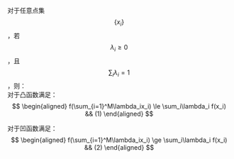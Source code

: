 对于任意点集$$\{x_i\}$$，若$$\lambda_i \ge 0$$，且$$\sum_i\lambda_i=1$$，则：  
对于凸函数满足：  
$$
\begin{aligned}
f(\sum_{i=1}^M\lambda_ix_i) \le \sum_i\lambda_i f(x_i)  && (1)
\end{aligned}
$$

对于凹函数满足：  
$$
\begin{aligned}
f(\sum_{i=1}^M\lambda_ix_i) \ge \sum_i\lambda_i f(x_i) && (2)
\end{aligned}
$$